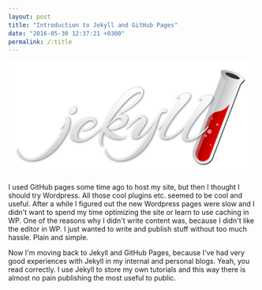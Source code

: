 ```yaml
---
layout: post
title: "Introduction to Jekyll and GitHub Pages"
date: "2016-05-30 12:37:21 +0300"
permalink: /:title
---
```


![Jekyll logo](assets/jekyll-logo-2x.png)

I used GitHub pages some time ago to host my site, but then I thought I should
try Wordpress. All those cool plugins etc. seemed to be cool and useful. After a
while I figured out the new Wordpress pages were slow and I didn't want to spend
my time optimizing the site or learn to use caching in WP. One of the reasons
why I didn't write content was, because I didn't like the editor in WP. I just
wanted to write and publish stuff without too much hassle. Plain and simple.

Now I'm moving back to Jekyll and GitHub Pages, because I've had very good
experiences with Jekyll in my internal and personal blogs. Yeah, you read
correctly. I use Jekyll to store my own tutorials and this way there is almost
no pain publishing the most useful to public.
